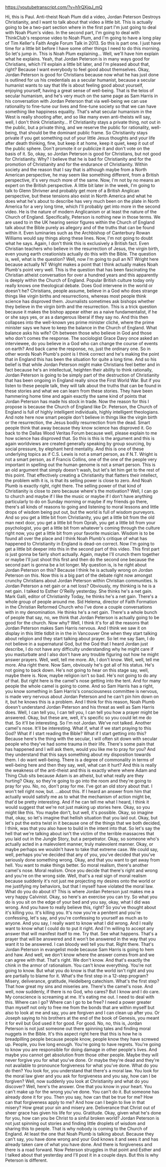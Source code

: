 https://youtubetranscript.com/?v=h1rQXjqJ_mQ

 Hi, this is Paul. Anti-theist Noah Plum did a video, Jordan Peterson Destroys Christianity, and I want to talk about that video a little bit. This is actually going to be a two-part section where in the first part I'm just going to deal with Noah Plum's video. In the second part, I'm going to deal with ThinkClub's response video to Noah Plum, and I'm going to have a long play of Tim Keller's Faith Angle Forum Talk in 2013. So this is part one. I just have time for a little bit before I have some other things I need to do this morning. So let's jump in. This is Noah Plum explaining... Well, we'll have him explain what he explains. Yeah, that Jordan Peterson is in many ways good for Christians, which I'll explain a little bit later, and I'm pleased about that, right? Because I want everybody to feel good about themselves. Okay, Jordan Peterson is good for Christians because now what he has just done is outlined for us his credentials as a secular humanist, because a secular humanist wants to say that life is about feeling good about yourself, enjoying yourself, having a great sense of well-being. That is the telos of secular humanism, and he's very much on the same page as Sam Harris in his conversation with Jordan Peterson that via well-being we can use rationality to fine-tune our lives and fine-tune society so that we can have something like happiness equality. That's what secular humanism in the West is really shooting after, and so like many even anti-theists will say, well, I don't think Christianity... If Christianity stays a private thing, not out in the public, but a private thing, and we reserve the public for rationality, well-being, that should be the dominant public frame. So Christianity stays private if you get something out of your little Jesus thoughts and your life after death thinking, fine, but keep it at home, keep it quiet, keep it out of the public sphere. Don't promote it or publicize it and don't vote on the basis of it. So, okay, so Jordan Peterson is good for Christians, but not good for Christianity. Why? I believe that he is bad for Christianity and for the promotion of Christianity and for the endurance of Christianity. Within society and the reason that I say that is although maybe from a North American perspective, he may seem like something different, from a British perspective, it's very much more of the same. Now, I'm not by no means an expert on the British perspective. A little bit later in the week, I'm going to talk to Glenn Shrivner and probably get more of a British Anglican perspective, but these tensions also exist in North America and what he does what he's about to describe has very much been on the plate in North America for a very long time, which I'll probably get into more in the second video. He is the nature of modern Anglicanism or at least the nature of the Church of England. Specifically, Peterson is nothing new in those terms. We are used to in the UK hearing senior figures within the Church of England talk about the Bible purely as allegory and of the truths that can be found within it. Even luminaries such as the Archbishop of Canterbury Rowan Williams would say things along these lines. Now, I'm not going to doubt what he says. Again, I don't think this is exclusively a British fact. Even Christian teachers who believe in the resurrection of Jesus, the virgin birth, even young earth creationists actually do this with the Bible. The question is, well, what is the question? Well, now I'm going to pull an NT Wright here because actually NT Wright makes a point that I think actually makes Noah Plumb's point very well. This is the question that has been fascinating the Christian atheist conversation for over a hundred years and this apparently is deeply within the Church of England. Popular British culture today only really knows one theological debate. Does God intervene in the world or doesn't he? Christians, people assume, believe in a God who does strange things like virgin births and resurrections, whereas most people think science has disproved them. Journalists sometimes ask bishops whether they believe in the virgin birth and the resurrection. This is a trick question because it makes the bishop appear either as a naive fundamentalist, if he or she says yes, or as a dangerous liberal if they say no. And this then collapses into the well-known yes prime minister cliché, where the prime minister says we have to keep the balance in the Church of England. What balance asks his wife? Oh between those who believe in God and those who don't comes the response. The sociologist Grace Davy once asked an interviewee, do you believe in a God who can change the course of events on earth? And back came the response, no, just the ordinary one. So in other words Noah Plumb's point is I think correct and he's making the point that in England this has been the situation for quite a long time. And so his belief is that while Jordan Peterson might make Christians feel better and in fact because he's an intellectual, heighten their ability to think rationally, Jordan Peterson is going to be simply part of the destruction of Christianity that has been ongoing in England really since the First World War. But if you listen to these people talk, they will talk about the truths that can be found in these stories and what we can learn from these stories. They have been hammering home time and again exactly the same kind of points that Jordan Peterson has made his stock in trade. Now the reason for this I propose is because the Church of England like Dr. Peterson, the Church of England is full of highly intelligent individuals, highly intelligent theologians. And note here now smart people don't believe in things like the virgin birth or the resurrection, the Jesus bodily resurrection from the dead. Smart people think that away because they know science has disproved it. Go back to the Dallas Wood Veritas Forum because well, please explain to me how science has disproved that. So this is this is the argument and this is again worldviews are created generally speaking by group sourcing, by social pressure, by elephant herd mentality. And this is one of these underlying topics as if C.S. Lewis is not a smart person, as if N.T. Wright is not a smart person, as if Francis Collins, one of the one of the people very important in spelling out the human genome is not a smart person. This is an old argument that simply doesn't wash, but let's let him get to the rest of this point. That effectively creating a Christianity that flatters their intellect, the problem with it is, is that its selling power is close to zero. And Noah Plumb is exactly right, right there. The selling power of that kind of Christianity is close to zero because where's the motivation? Well, I can go to church and maybe if I like the music or maybe if I don't have anything particularly to do on Sunday morning or maybe if my friends go there, there's all kinds of reasons to going and listening to moral lessons and little drops of wisdom being put out, but the world is full of wisdom purveyors. And so you get a little bit from Christianity, you get a little bit from the old man next door, you get a little bit from Oprah, you get a little bit from your psychologist, you get a little bit from whatever's coming through the culture right now, you get a little bit from your favorite musician. Wisdom is to be found all over the place and I think Noah Plumb's critique of what has happened to Christianity in England is dead-on correct. Now I'm going to get a little bit deeper into this in the second part of this video. This first part is just gonna be fairly short actually. Again, maybe I'll crunch them together or maybe I'll just shoot this first and then do the second one because the second part is gonna be a lot longer. My question is, is he right about Jordan Peterson on this? Because I think he is actually wrong on Jordan Peterson on this. Now this is a big part of the debate right now amongst crunchy Christians about Jordan Peterson within Christian communities. Is Jordan Peterson a net gain or a net loss? Obviously, my thinking is he is a net gain. I talked to Esther O'Reilly yesterday. She thinks he's a net gain. Mark Galli, editor of Christianity Today, he thinks he's a net gain. There's a whole group of people around me. Sid Helema, director of Faith Formation in the Christian Reformed Church who I've done a couple conversations with in my denomination. He thinks he's a net gain. There's a whole bunch of people that say, no, we think that Jordan Peterson is actually going to be good for the church. Now why? Well, I think it's for all the reasons that Jordan Peterson makes Sam Harris nervous. And I think we saw it on display in this little tidbit in in the in Vancouver One when they start talking about religion and they start talking about prayer. So let me say Sam, I do not believe in a supernatural God, but the God that I heard Jordan just describe, I do not have any difficulty understanding why he might care if you masturbate and I also don't have any trouble figuring out how he might answer prayers. Well, well, tell me more. Ah, I don't know. Well, well, tell me more. Aha right there. Now Sam, obviously he's got all of his status. He's not going to back down. He's not going to hear on this stage say, well, maybe there is. Now, maybe religion isn't so bad. He's not going to do any of that. But right here is the camel's nose getting into the tent. And for many people the whole camel is going to come. And so Sam Harris has a right, you know something in Sam Harris's consciousness committee is nervous, is made very nervous about Jordan Peterson and he can't pin him down on it, but he knows this is a problem. And I think for this reason, Noah Plumb doesn't understand Jordan Peterson and his threat as well as Sam Harris does. Well, I can tell you, I can tell you, I can tell you how a prayer might be answered. Okay, but these are, well, it's specific so you could let me do that. So it'll be interesting. So I'm not Jordan. We've not talked. Another camel's nose. It'll be interesting. What if, what if we start praying to this God? What if I start reading the Bible? What if I start getting into this? Because here's the thing with the secular, I will often sit down with secular people who they've had some trauma in their life. There's some pain that has happened and I will ask them, would you like me to pray for you? And they understand that this says something about my disposition towards them. I do want well-being. There is a degree of commonality in terms of well-being here and then they say, well, what can it hurt? And this is really the weakness of the anti-theist and this is exactly where where Adam and Thing Club sits because Adam is an atheist, but what really are they hurting? Okay, so they're going to go into the room and they're going to pray for you. No, no, don't pray for me. I've got an old story about that. I won't tell right now, but. ...about this. If I heard an answer from him that actually would satisfy me as to what the mechanism of action might be, that'd be pretty interesting. And if he can tell me what I heard, I think it would suggest that we're not just making up stories here. Okay, so you might like this. You maybe don't, but well, it's possible. Okay, so imagine that, okay, so let's imagine that hellish situation that you laid out. Okay, but let's put the extra twist in it because one of the things that we both decided, I think, was that you also have to build in the intent into that. So let's say the hell that we're talking about isn't the victim of the terrible massacres that you laid out in the Jungle Story, but a perpetrator. Okay, so someone who's actually acted in a malevolent manner, truly malevolent manner. Okay, or maybe perhaps we wouldn't have to take that extreme case. We could say, well, perhaps you've decided that any of you, you've decided that you've seriously done something wrong. Okay, and that you want to get away from hell. You want to make things better. So moral realism, there's another camel's nose. Moral realism. Once you decide that there's right and wrong and you're on the wrong side. Well, that's a real sign of moral realism because suddenly it's not just me projecting my desires onto the world or me justifying my behaviors, but that I myself have violated the moral law. What do you do about it? This is where Jordan Peterson just makes me a very happy Calvinist. Okay, so here's an exercise you can try. So what you do is you sit on the edge of your bed and you say, okay, what I did was wrong. And you have to really believe this, right? So you've thought about it's killing you. It's killing you. It's now you're a penitent and you're confessing, let's say, and you're confessing to yourself as much as to anyone. And you say, I really want to know what I did wrong. And I really want to know what I could do to put it right. And I'm willing to accept any answer that will manifest itself to me. Try that. See what happens. That's a prayer that will be answered and it won't be answered in the way that you want it to be answered. I can bloody well tell you that. Right there. That's Jordan Peterson in evangelist mode because Sam Harris is going to hem and haw. And well, we don't know where the answer comes from and we can agree with that. That's right. We don't know. And that's exactly the chink in the armor of rationalism. You can't know everything. You're not going to know. But what you do know is that the world isn't right and you are partially to blame for it. What's the first step in a 12-step program? Misery, deliverance, gratitude, Heidelberg catechism. What's the first step? That how great my sins and miseries are. There's the camel's nose. And well, now suddenly, if there is no God, who cares? But I know and I do care. My conscience is screaming at me. It's eating me out. I need to deal with this. Where can I go? Where can I go to be free? I need a power greater than myself not only to free me from the bonds that are within myself but also to look at me and say, you are forgiven and I can clean up after you. Or Joseph saying to his brothers at the end of the book of Genesis, you meant it for evil but God used it for good. For good. No, no, this is, Jordan Peterson is not just someone out there spinning tales and finding moral nuggets in the Bible. It's this aspect right here that this is how he is breadpilling people because people know, people know they have screwed up. People, you live long enough. You're going to have regrets. You're going to know you are responsible for doing damage in other people's lives. And maybe you cannot get absolution from those other people. Maybe they will never forgive you for what you've done. Or maybe they're dead and they're not available to pronounce forgiveness for what you've done. What do you do then? You look for, you understand that there's a moral law. You look for the moral law giver and you ask for forgiveness and you say, how can I be forgiven? Well, now suddenly you look at Christianity and what do you discover? Well, here's the answer. One that you know in your heart. You can't make up for the wrong you've done. You can't do it. But someone has already done it for you. Then you say, how can that be true for me? How can that forgiveness apply to me? And how can I begin to live in that misery? How great your sin and misery are. Deliverance that Christ out of sheer grace has given his life for you. Gratitude. Okay, given what he's done for you, how can you be Christ to a sinful broken world? Jordan Peterson is not just spinning out stories and finding little droplets of wisdom and sharing this to people. That is why nobody is coming to the Church of England. At least the one that Noah Plumb is talking about. Because they can't say, you have done wrong and your God knows it and sees it and has already taken care of what you have done. And there is forgiveness and there is a road forward. Now Peterson struggles in that point and Esther and I talked about that yesterday and I'll post it in a couple days. But this is why Peterson is different.